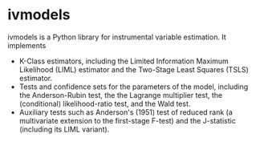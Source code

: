 # ivmodels

ivmodels is a Python library for instrumental variable estimation.
It implements

 - K-Class estimators, including the Limited Information Maximum Likelihood (LIML) estimator and the Two-Stage Least Squares (TSLS) estimator.
 - Tests and confidence sets for the parameters of the model, including the Anderson-Rubin test, the the Lagrange multiplier test, the (conditional) likelihood-ratio test, and the Wald test.
 - Auxiliary tests such as Anderson's (1951) test of reduced rank (a multivariate extension to the first-stage F-test) and the J-statistic (including its LIML variant).



